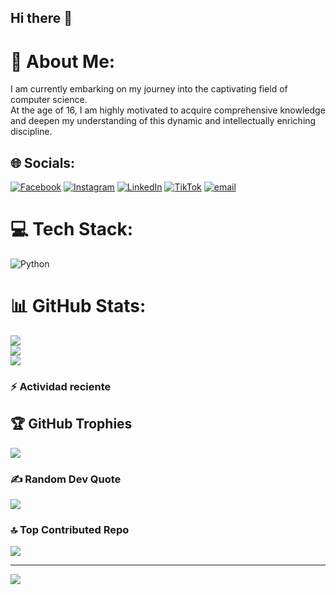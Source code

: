 ## Hi there 👋


# 💫 About Me:
I am currently embarking on my journey into the captivating field of computer science. <br>At the age of 16, I am highly motivated to acquire comprehensive knowledge and deepen my understanding of this dynamic and intellectually enriching discipline.


## 🌐 Socials:
[![Facebook](https://img.shields.io/badge/Facebook-%231877F2.svg?logo=Facebook&logoColor=white)](https://facebook.com/Deivii_Silva) [![Instagram](https://img.shields.io/badge/Instagram-%23E4405F.svg?logo=Instagram&logoColor=white)](https://instagram.com/davdxoo) [![LinkedIn](https://img.shields.io/badge/LinkedIn-%230077B5.svg?logo=linkedin&logoColor=white)](https://linkedin.com/in/davidSilva) [![TikTok](https://img.shields.io/badge/TikTok-%23000000.svg?logo=TikTok&logoColor=white)](https://tiktok.com/@davdxo) [![email](https://img.shields.io/badge/Email-D14836?logo=gmail&logoColor=white)](mailto:gusasil125@gmail.com) 

# 💻 Tech Stack:
![Python](https://img.shields.io/badge/python-3670A0?style=for-the-badge&logo=python&logoColor=ffdd54)
# 📊 GitHub Stats:
![](https://github-readme-stats.vercel.app/api?username=Deivii787-800&theme=dark&hide_border=false&include_all_commits=false&count_private=false)<br/>
![](https://nirzak-streak-stats.vercel.app/?user=Deivii787-800&theme=dark&hide_border=false)<br/>
![](https://github-readme-stats.vercel.app/api/top-langs/?username=Deivii787-800&theme=dark&hide_border=false&include_all_commits=false&count_private=false&layout=compact)

### :zap: Actividad reciente
<!--RECENT_ACTIVITY:start-->
<!--RECENT_ACTIVITY:las_update-->

## 🏆 GitHub Trophies
![](https://github-profile-trophy.vercel.app/?username=Deivii787-800&theme=radical&no-frame=false&no-bg=true&margin-w=4)

### ✍️ Random Dev Quote
![](https://quotes-github-readme.vercel.app/api?type=horizontal&theme=radical)

### 🔝 Top Contributed Repo
![](https://github-contributor-stats.vercel.app/api?username=Deivii787-800&limit=5&theme=dark&combine_all_yearly_contributions=true)

---
[![](https://visitcount.itsvg.in/api?id=Deivii787-800&icon=0&color=0)](https://visitcount.itsvg.in)
